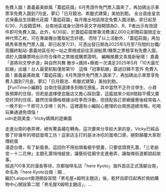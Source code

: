 
免費入園！嘉義最美歐風「蓋婭莊園」6月秀證件免門票入園來了，再加碼出示車票享免費入園到7月底，夢幻「日月鏡池、希臘式建築」美拍到飽。
全台首座皇宮式保養品生技觀光莊園「蓋婭莊園」每月推出地區限定免費入園活動，即日起至6/30，凡設籍雲林、台南地區或身分證件英文字母開頭為D、R、P者出示有效證件即可免費入園。此外，6/30前，於蓋婭莊園單筆消費滿2,000元即贈莊園限定女神代幣乙枚，可在專屬機台獲取紀念好禮。
而除了以上活動外，「蓋婭莊園」再加碼秀車票免門票入園，即日起至7/31，可憑出發日期為2025年5月至7月間的台鐵/高鐵終點站-嘉義地區任何一站之票根或前往澎湖船票/機票之票根享有免費入園，須於入園購票時出示符合條件之票根或購票證明。
編輯推薦文青風新秘境！ 嘉義「道將圳文學步道」與自然共舞 散步+讀詩+療癒一次滿足2025年5月「10大最忙航線」出爐！台人最愛航點僅居第10　這條「冠軍航線」贏過日韓不意外
                    免費入園！嘉義最美歐風「蓋婭莊園」6月秀證件免門票入園來了，再加碼出示車票享免費入園到7月底，夢幻「日月鏡池、希臘式建築」美拍到飽。                  
                    【FunTime小編群】台南住宿選擇多到眼花撩亂，其中當然不乏符合學生、小資族預算的住宿，但若是選擇便宜飯店又擔心踩到雷，這篇就來介紹8間超平價又廣受好評的住宿，雖然住宿價格根據淡旺季而浮動，但搭配各訂房網優惠後經常每人一晚不到一千即可入住唷！另外，這裡還有小編貼心整理的台南旅遊總攻略，吃喝玩樂通通免煩惱！                  
                    udn走跳美食／Vicky媽媽的遊樂園

走進台南的巷弄裡，總有驚喜藏在轉角。這次要來分享給大家的是，Vicky已經品嘗了好幾年的塔妞蛋塔工坊！這家店主打的是冰冰吃的蛋塔口感，絕對顛覆大家對傳統蛋                  
                    漫遊台南，有了新風景。這回你不用抬頭看廟宇壁畫，只要低頭賞孔蓋，「三老爺宮－十二花神」主題孔蓋悄悄綻放，讓藝術從廟宇走進巷弄，讓每條街道都說起故事。                  
                    經過700多天的漫長等待，京都咖啡名店「here Kyoto」海外首店正式落腳台南，命名為「here Kyoto台南｜開...                  
                    繼於Lalaport南港開設首間「黑毛屋×姆明主題店」後，乾杯自即日起再於南紡購物中心開設第二間「黑毛屋X姆明主題店」，...                  